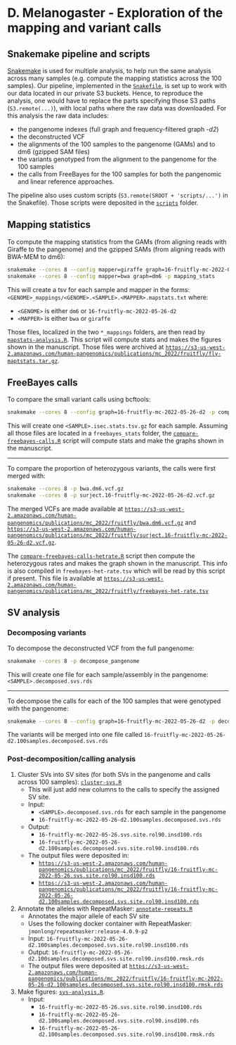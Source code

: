 # D. Melanogaster - Exploration of the mapping and variant calls

## Snakemake pipeline and scripts

[Snakemake](https://snakemake.github.io/) is used for multiple analysis, to help run the same analysis across many samples (e.g. compute the mapping statistics across the 100 samples).
Our pipeline, implemented in the [`Snakefile`](Snakefile), is set up to work with our data located in our private S3 buckets.
Hence, to reproduce the analysis, one would have to replace the parts specifying those S3 paths (`S3.remote(...)`), with local paths where the raw data was downloaded.
For this analysis the raw data includes: 
- the pangenome indexes (full graph and frequency-filtered graph *-d2*)
- the deconstructed VCF
- the alignments of the 100 samples to the pangenome (GAMs) and to dm6 (gzipped SAM files)
- the variants genotyped from the alignment to the pangenome for the 100 samples
- the calls from FreeBayes for the 100 samples for both the pangenomic and linear reference approaches.

The pipeline also uses custom scripts (`S3.remote(SROOT + 'scripts/...')` in the Snakefile). 
Those scripts were deposited in the [`scripts`](scripts) folder.

## Mapping statistics

To compute the mapping statistics from the GAMs (from aligning reads with Giraffe to the pangenome) and the gzipped SAMs (from aligning reads with BWA-MEM to dm6):

```sh
snakemake --cores 8 --config mapper=giraffe graph=16-fruitfly-mc-2022-05-26-d2 -p mapping_stats
snakemake --cores 8 --config mapper=bwa graph=dm6 -p mapping_stats
```

This will create a tsv for each sample and mapper in the forms: `<GENOME>_mappings/<GENOME>.<SAMPLE>.<MAPPER>.mapstats.txt` where:
- `<GENOME>` is either `dm6` or `16-fruitfly-mc-2022-05-26-d2`
- `<MAPPER>` is either `bwa` or `giraffe`

Those files, localized in the two `*_mappings` folders, are then read by [`mapstats-analysis.R`](mapstats-analysis.R).
This script will compute stats and makes the figures shown in the manuscript.
Those files were archived at [`https://s3-us-west-2.amazonaws.com/human-pangenomics/publications/mc_2022/fruitfly/fly-maptstats.tar.gz`](https://s3-us-west-2.amazonaws.com/human-pangenomics/publications/mc_2022/fruitfly/fly-maptstats.tar.gz).

## FreeBayes calls

To compare the small variant calls using bcftools:

```sh
snakemake --cores 8 --config graph=16-fruitfly-mc-2022-05-26-d2 -p compare_freebayes
```

This will create one `<SAMPLE>.isec.stats.tsv.gz` for each sample.
Assuming all those files are located in a `freebayes_stats` folder, the [`compare-freebayes-calls.R`](compare-freebayes-calls.R) script will compute stats and make the graphs shown in the manuscript.

---

To compare the proportion of heterozygous variants, the calls were first merged with:

```sh
snakemake --cores 8 -p bwa.dm6.vcf.gz
snakemake --cores 8 -p surject.16-fruitfly-mc-2022-05-26-d2.vcf.gz
```

The merged VCFs are made available at [`https://s3-us-west-2.amazonaws.com/human-pangenomics/publications/mc_2022/fruitfly/bwa.dm6.vcf.gz`](https://s3-us-west-2.amazonaws.com/human-pangenomics/publications/mc_2022/fruitfly/bwa.dm6.vcf.gz) and [`https://s3-us-west-2.amazonaws.com/human-pangenomics/publications/mc_2022/fruitfly/surject.16-fruitfly-mc-2022-05-26-d2.vcf.gz`](https://s3-us-west-2.amazonaws.com/human-pangenomics/publications/mc_2022/fruitfly/surject.16-fruitfly-mc-2022-05-26-d2.vcf.gz).

The [`compare-freebayes-calls-hetrate.R`](compare-freebayes-calls-hetrate.R) script then compute the heterozygous rates and makes the graph shown in the manuscript.
This info is also compiled in `freebayes-het-rate.tsv` which will be read by this script if present.
This file is available at [`https://s3-us-west-2.amazonaws.com/human-pangenomics/publications/mc_2022/fruitfly/freebayes-het-rate.tsv`](https://s3-us-west-2.amazonaws.com/human-pangenomics/publications/mc_2022/fruitfly/freebayes-het-rate.tsv)

## SV analysis

### Decomposing variants

To decompose the deconstructed VCF from the full pangenome:

```sh
snakemake --cores 8 -p decompose_pangenome
```

This will create one file for each sample/assembly in the pangenome: `<SAMPLE>.decomposed.svs.rds`

---

To decompose the calls for each of the 100 samples that were genotyped with the pangenome:

```sh
snakemake --cores 8 --config graph=16-fruitfly-mc-2022-05-26-d2 -p decompose_calls
```

The variants will be merged into one file called `16-fruitfly-mc-2022-05-26-d2.100samples.decomposed.svs.rds`

### Post-decomposition/calling analysis

1. Cluster SVs into SV sites (for both SVs in the pangenome and calls across 100 samples): [`cluster-svs.R`](cluster-svs.R)
    - This will just add new columns to the calls to specify the assigned SV site.
    - Input: 
        - `<SAMPLE>.decomposed.svs.rds` for each sample in the pangenome
        - `16-fruitfly-mc-2022-05-26-d2.100samples.decomposed.svs.rds`
    - Output:
        - `16-fruitfly-mc-2022-05-26.svs.site.rol90.insd100.rds`
        - `16-fruitfly-mc-2022-05-26-d2.100samples.decomposed.svs.site.rol90.insd100.rds`
    - The output files were deposited in:
        - [`https://s3-us-west-2.amazonaws.com/human-pangenomics/publications/mc_2022/fruitfly/16-fruitfly-mc-2022-05-26.svs.site.rol90.insd100.rds`](https://s3-us-west-2.amazonaws.com/human-pangenomics/publications/mc_2022/fruitfly/16-fruitfly-mc-2022-05-26.svs.site.rol90.insd100.rds)
        - [`https://s3-us-west-2.amazonaws.com/human-pangenomics/publications/mc_2022/fruitfly/16-fruitfly-mc-2022-05-26-d2.100samples.decomposed.svs.site.rol90.insd100.rds`](https://s3-us-west-2.amazonaws.com/human-pangenomics/publications/mc_2022/fruitfly/16-fruitfly-mc-2022-05-26-d2.100samples.decomposed.svs.site.rol90.insd100.rds)
2. Annotate the alleles with RepeatMasker: [`annotate-repeats.R`](annotate-repeats.R)
    - Annotates the major allele of each SV site
    - Uses the following docker container with RepeatMasker: `jmonlong/repeatmasker:release-4.0.9-p2`
    - Input: `16-fruitfly-mc-2022-05-26-d2.100samples.decomposed.svs.site.rol90.insd100.rds`
    - Output: `16-fruitfly-mc-2022-05-26-d2.100samples.decomposed.svs.site.rol90.insd100.rmsk.rds`
    - The output files were deposited at [`https://s3-us-west-2.amazonaws.com/human-pangenomics/publications/mc_2022/fruitfly/16-fruitfly-mc-2022-05-26-d2.100samples.decomposed.svs.site.rol90.insd100.rmsk.rds`](https://s3-us-west-2.amazonaws.com/human-pangenomics/publications/mc_2022/fruitfly/16-fruitfly-mc-2022-05-26-d2.100samples.decomposed.svs.site.rol90.insd100.rmsk.rds)
1. Make figures: [`svs-analysis.R`](svs-analysis.R).
    - Input:
        - `16-fruitfly-mc-2022-05-26.svs.site.rol90.insd100.rds`
        - `16-fruitfly-mc-2022-05-26-d2.100samples.decomposed.svs.site.rol90.insd100.rds`
        - `16-fruitfly-mc-2022-05-26-d2.100samples.decomposed.svs.site.rol90.insd100.rmsk.rds`

